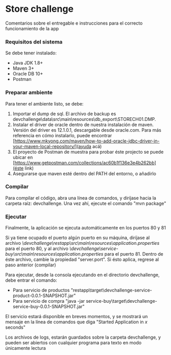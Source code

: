 # Store challenge

Comentarios sobre el entregable e instrucciones para el correcto funcionamiento de la app

### Requisitos del sistema
Se debe tener instalado:

* Java JDK 1.8+
* Maven 3+
* Oracle DB 10+
* Postman


### Preparar ambiente
Para tener el ambiente listo, se debe:

1) Importar el dump de sql. El archivo de backup es devchallenge\data\src\main\resources\db_export\STORECH01.DMP.
2) Instalar el driver de oracle dentro de nuestra instalación de maven. Versión del driver es 12.1.0.1, descargable desde oracle.com. Para más referencia en cómo instalarlo, puede encontrar [https://www.mkyong.com/maven/how-to-add-oracle-jdbc-driver-in-your-maven-local-repository/](ayuda acá)
3) El proyecto de Postman de muestra para probar éste projecto se puede ubicar en [https://www.getpostman.com/collections/ac60b1f136e3e4b262bb](éste link)
4) Asegurarse que maven esté dentro del PATH del entorno, o añadirlo

### Compilar
Para compilar el código, abra una línea de comandos, y diríjase hacia la carpeta raíz: devchallenge. Una vez ahí, ejecute el comando "mvn package"

### Ejecutar
Finalmente, la aplicación se ejecuta automáticamente en los puertos 80 y 81

Si ya tiene ocupado el puerto algún puerto en su máquina, diríjase al archivo _\devchallenge\restapp\src\main\resources\application.properties_ para el puerto 80, y al archivo _\devchallenge\service-buy\src\main\resources\application.properties_ para el puerto 81. Dentro de éste archivo, cambie la propiedad "server.port". Si ésto aplica, regrese al paso anterior (compilar)

Para ejecutar, desde la consola ejecutando en el directorio devchallenge, debe entrar el comando:

* Para servicio de productos "restapp\target\devchallenge-service-product-0.0.1-SNAPSHOT.jar"
* Para servicio de compra "java -jar service-buy\target\devchallenge-service-buy-0.0.1-SNAPSHOT.jar"

El servicio estará disponible en breves momentos, y se mostrará un mensaje en la línea de comandos que diga "Started Application in _x_ seconds"

Los archivos de logs, estarán guardados sobre la carpeta devchallenge, y pueden ser abiertos con cualquier programa para texto en modo únicamente lectura
